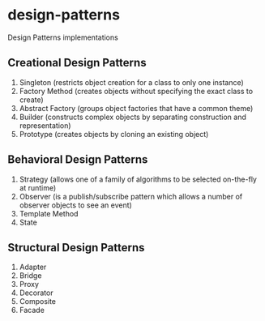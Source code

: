 # design-patterns
Design Patterns implementations

## Creational Design Patterns
1. Singleton (restricts object creation for a class to only one instance)
1. Factory Method (creates objects without specifying the exact class to create)
1. Abstract Factory (groups object factories that have a common theme)
1. Builder (constructs complex objects by separating construction and representation)
1. Prototype (creates objects by cloning an existing object)

## Behavioral Design Patterns
1. Strategy (allows one of a family of algorithms to be selected on-the-fly at runtime)
1. Observer (is a publish/subscribe pattern which allows a number of observer objects to see an event)
1. Template Method
1. State

## Structural Design Patterns
1. Adapter
1. Bridge
1. Proxy
1. Decorator
1. Composite
1. Facade
